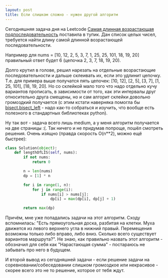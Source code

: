 ```yaml
---
layout: post
title: Если слишком сложно - нужен другой алгоритм
---
```


Сегодняшняя задача дня на Leetcode [Самая длинная возрастающая подпоследовательность](https://leetcode.com/problems/longest-increasing-subsequence/) поставила в тупик. Дан список целых чисел, требуется найти длину самой длинной возрастающей последовательности.

Например для nums = [10, 12, 2, 5, 3, 7, 1, 25, 25, 101, 18, 19, 20] правильный ответ будет 6 (цепочка 2, 3, 7, 18, 19, 20).

Долго крутил в голове, решил нарезать на отдельные возрастающие последовательности и дальше склеивать их, если это удлинит цепочку. Т.е. для примера выше получатся пять цепочек: [10, 12], [2, 5], [3, 7], [1, 25, 101], [18, 19, 20]. Но со склейкой мало того что надо отдельно кучу вариантов прописать, в зависимости от того, как эти интервалы друг относительно друга смещены, но и сам алгорит склейки довольно громоздкий получается (с этим кстати наверняка помогла бы [bisect.bisect_left](https://docs-python.ru/standart-library/modul-bisect-python/funktsija-bisect-left-modulja-bisect/) - надо как-то собраться и изучить, что вообще есть полезного в стандартных библиотеках python).

Ну так вот - задача всего лишь medium, а у меня алгоритм получается на две страницы :(. Так ничего и не придумав попроще, пошёл смотреть решения. Очень изящно (правда скорость O(n**2), можно ещё быстрее):

```py
class Solution(object):
    def lengthOfLIS(self, nums):
        if not nums:
            return 0

        n = len(nums)
        dp = [1] * n

        for i in range(1, n):
            for j in range(i):
                if nums[i] > nums[j]:
                    dp[i] = max(dp[i], dp[j] + 1)

        return max(dp)
```

Причём, мне уже попадались задачи на этот алгоритм. Сходу вспомнилась: "Есть прямоугольная доска, разбитая на клетки. Муха движется из левого верхнего угла в нижний правый. Перемещения возможны только либо вправо, либо вниз. Сколько всего существует вариантов маршрута?". Не знаю, как правильно назвать этот алгоритм - обозначил для себя как "Нарастающая сумма" - постараюсь не забывать про него в будущем.

И второй вывод из сегодняшней задачи - если решение задачи на соревновании/собеседовании слишком громоздкое или некрасивое - скорее всего это не то решение, которое от тебя ждут.

